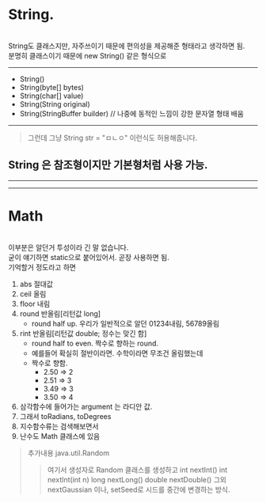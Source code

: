 # String.

<br> String도 클래스지만, 자주쓰이기 때문에 편의성을 제공해준 형태라고 생각하면 됨.
<br> 분명히 클래스이기 때문에 new String() 같은 형식으로

---

- String()
- String(byte[] bytes)
- String(char[] value)
- String(String original)
- String(StringBuffer builder) // 나중에 동적인 느낌이 강한 문자열 형태 배움

---

> 그런데 그냥
> String str = "ㅁㄴㅇ"
> 이런식도 허용해줍니다.

## String 은 참조형이지만 기본형처럼 사용 가능.

---

---

# Math

<br> 이부분은 알던거 투성이라 긴 말 없습니다.
<br> 굳이 얘기하면 static으로 붙어있어서. 곧장 사용하면 됨.
<br> 기억할거 정도라고 하면

1. abs 절대값
2. ceil 올림
3. floor 내림
4. round 반올림[리턴값 long]
   - round half up. 우리가 일반적으로 알던 01234내림, 56789올림
5. rint 반올림[리턴값 double; 정수는 맞긴 함]
   - round half to even. 짝수로 향하는 round.
   - 예를들어 확실히 절반이라면. 수학이라면 무조건 올림했는데
   - 짝수로 향함.
     - 2.50 => 2
     - 2.51 => 3
     - 3.49 => 3
     - 3.50 => 4
6. 삼각함수에 들어가는 argument 는 라디안 값.
7. 그래서 toRadians, toDegrees
8. 지수함수류는 검색해보면서
9. 난수도 Math 클래스에 있음

> 추가내용 java.util.Random
>
> > 여기서 생성자로 Random 클래스를 생성하고
> > int nextInt()
> > int nextInt(int n)
> > long nextLong()
> > double nextDouble()
> > 그외 nextGaussian 이나, setSeed로 시드를 중간에 변경하는 방식.
